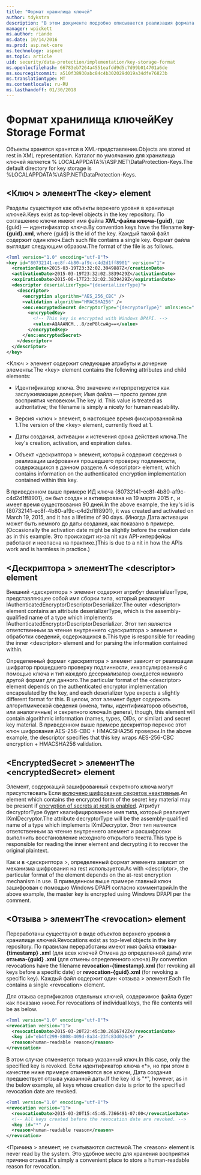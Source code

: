```yaml
---
title: "Формат хранилища ключей"
author: tdykstra
description: "В этом документе подробно описывается реализация формата хранения ключей защиты данных ASP.NET Core."
manager: wpickett
ms.author: riande
ms.date: 10/14/2016
ms.prod: asp.net-core
ms.technology: aspnet
ms.topic: article
uid: security/data-protection/implementation/key-storage-format
ms.openlocfilehash: 66783eb7264a4551eafdd9d5c7d99b014701a6de
ms.sourcegitcommit: a510f38930abc84c4b302029d019a34dfe76823b
ms.translationtype: MT
ms.contentlocale: ru-RU
ms.lasthandoff: 01/30/2018
---
```

# <a name="key-storage-format"></a><span data-ttu-id="a0de0-103">Формат хранилища ключей</span><span class="sxs-lookup"><span data-stu-id="a0de0-103">Key Storage Format</span></span>

<a name="data-protection-implementation-key-storage-format"></a>

<span data-ttu-id="a0de0-104">Объекты хранятся хранятся в XML-представление.</span><span class="sxs-lookup"><span data-stu-id="a0de0-104">Objects are stored at rest in XML representation.</span></span> <span data-ttu-id="a0de0-105">Каталог по умолчанию для хранилища ключей является % LOCALAPPDATA%\ASP.NET\DataProtection-Keys\.</span><span class="sxs-lookup"><span data-stu-id="a0de0-105">The default directory for key storage is %LOCALAPPDATA%\ASP.NET\DataProtection-Keys\.</span></span>

## <a name="the-key-element"></a><span data-ttu-id="a0de0-106">\<Ключ > элемент</span><span class="sxs-lookup"><span data-stu-id="a0de0-106">The \<key> element</span></span>

<span data-ttu-id="a0de0-107">Разделы существуют как объекты верхнего уровня в хранилище ключей.</span><span class="sxs-lookup"><span data-stu-id="a0de0-107">Keys exist as top-level objects in the key repository.</span></span> <span data-ttu-id="a0de0-108">По соглашению ключи имеют имя файла **XML-файла ключа-{guid}**, где {guid} — идентификатор ключа.</span><span class="sxs-lookup"><span data-stu-id="a0de0-108">By convention keys have the filename **key-{guid}.xml**, where {guid} is the id of the key.</span></span> <span data-ttu-id="a0de0-109">Каждый такой файл содержит один ключ.</span><span class="sxs-lookup"><span data-stu-id="a0de0-109">Each such file contains a single key.</span></span> <span data-ttu-id="a0de0-110">Формат файла выглядит следующим образом.</span><span class="sxs-lookup"><span data-stu-id="a0de0-110">The format of the file is as follows.</span></span>

```xml
<?xml version="1.0" encoding="utf-8"?>
<key id="80732141-ec8f-4b80-af9c-c4d2d1ff8901" version="1">
  <creationDate>2015-03-19T23:32:02.3949887Z</creationDate>
  <activationDate>2015-03-19T23:32:02.3839429Z</activationDate>
  <expirationDate>2015-06-17T23:32:02.3839429Z</expirationDate>
  <descriptor deserializerType="{deserializerType}">
    <descriptor>
      <encryption algorithm="AES_256_CBC" />
      <validation algorithm="HMACSHA256" />
      <enc:encryptedSecret decryptorType="{decryptorType}" xmlns:enc="...">
        <encryptedKey>
          <!-- This key is encrypted with Windows DPAPI. -->
          <value>AQAAANCM...8/zeP8lcwAg==</value>
        </encryptedKey>
      </enc:encryptedSecret>
    </descriptor>
  </descriptor>
</key>
```

<span data-ttu-id="a0de0-111">\<Ключ > элемент содержит следующие атрибуты и дочерние элементы:</span><span class="sxs-lookup"><span data-stu-id="a0de0-111">The \<key> element contains the following attributes and child elements:</span></span>

* <span data-ttu-id="a0de0-112">Идентификатор ключа. Это значение интерпретируется как заслуживающие доверия; Имя файла — просто делом для восприятия человеком.</span><span class="sxs-lookup"><span data-stu-id="a0de0-112">The key id. This value is treated as authoritative; the filename is simply a nicety for human readability.</span></span>

* <span data-ttu-id="a0de0-113">Версия \<ключ > элемент, в настоящее время фиксированной на 1.</span><span class="sxs-lookup"><span data-stu-id="a0de0-113">The version of the \<key> element, currently fixed at 1.</span></span>

* <span data-ttu-id="a0de0-114">Даты создания, активации и истечения срока действия ключа.</span><span class="sxs-lookup"><span data-stu-id="a0de0-114">The key's creation, activation, and expiration dates.</span></span>

* <span data-ttu-id="a0de0-115">Объект \<дескриптора > элемент, который содержит сведения о реализации шифрования прошедшего проверку подлинности, содержащихся в данном разделе.</span><span class="sxs-lookup"><span data-stu-id="a0de0-115">A \<descriptor> element, which contains information on the authenticated encryption implementation contained within this key.</span></span>

<span data-ttu-id="a0de0-116">В приведенном выше примере ИД ключа {80732141-ec8f-4b80-af9c-c4d2d1ff8901}, он был создан и активирована на 19 марта 2015 г., и имеет время существования 90 дней.</span><span class="sxs-lookup"><span data-stu-id="a0de0-116">In the above example, the key's id is {80732141-ec8f-4b80-af9c-c4d2d1ff8901}, it was created and activated on March 19, 2015, and it has a lifetime of 90 days.</span></span> <span data-ttu-id="a0de0-117">(Иногда Дата активации может быть немного до даты создания, как показано в примере.</span><span class="sxs-lookup"><span data-stu-id="a0de0-117">(Occasionally the activation date might be slightly before the creation date as in this example.</span></span> <span data-ttu-id="a0de0-118">Это происходит из-за nit как API-интерфейсы работают и неопасна на практике.)</span><span class="sxs-lookup"><span data-stu-id="a0de0-118">This is due to a nit in how the APIs work and is harmless in practice.)</span></span>

## <a name="the-descriptor-element"></a><span data-ttu-id="a0de0-119">\<Дескриптора > элемент</span><span class="sxs-lookup"><span data-stu-id="a0de0-119">The \<descriptor> element</span></span>

<span data-ttu-id="a0de0-120">Внешний \<дескриптора > элемент содержит атрибут deserializerType, представляющее собой имя сборки типа, который реализует IAuthenticatedEncryptorDescriptorDeserializer.</span><span class="sxs-lookup"><span data-stu-id="a0de0-120">The outer \<descriptor> element contains an attribute deserializerType, which is the assembly-qualified name of a type which implements IAuthenticatedEncryptorDescriptorDeserializer.</span></span> <span data-ttu-id="a0de0-121">Этот тип является ответственным за чтение внутреннего \<дескриптора > элемент и обработки сведений, содержащихся в.</span><span class="sxs-lookup"><span data-stu-id="a0de0-121">This type is responsible for reading the inner \<descriptor> element and for parsing the information contained within.</span></span>

<span data-ttu-id="a0de0-122">Определенный формат \<дескриптора > элемент зависит от реализации шифратор прошедшего проверку подлинности, инкапсулированный с помощью ключа и тип каждого десериализатор ожидается немного другой формат для данного.</span><span class="sxs-lookup"><span data-stu-id="a0de0-122">The particular format of the \<descriptor> element depends on the authenticated encryptor implementation encapsulated by the key, and each deserializer type expects a slightly different format for this.</span></span> <span data-ttu-id="a0de0-123">В целом, этот элемент будет содержать алгоритмической сведения (имена, типы, идентификаторов объектов, или аналогичные) и секретного ключа.</span><span class="sxs-lookup"><span data-stu-id="a0de0-123">In general, though, this element will contain algorithmic information (names, types, OIDs, or similar) and secret key material.</span></span> <span data-ttu-id="a0de0-124">В приведенном выше примере дескриптор перенос этот ключ шифрования AES-256-CBC + HMACSHA256 проверки.</span><span class="sxs-lookup"><span data-stu-id="a0de0-124">In the above example, the descriptor specifies that this key wraps AES-256-CBC encryption + HMACSHA256 validation.</span></span>

## <a name="the-encryptedsecret-element"></a><span data-ttu-id="a0de0-125">\<EncryptedSecret > элемент</span><span class="sxs-lookup"><span data-stu-id="a0de0-125">The \<encryptedSecret> element</span></span>

<span data-ttu-id="a0de0-126"><encryptedSecret> Элемент, содержащий зашифрованный секретного ключа могут присутствовать Если [включено шифрование секретов неактивные](key-encryption-at-rest.md#data-protection-implementation-key-encryption-at-rest).</span><span class="sxs-lookup"><span data-stu-id="a0de0-126">An <encryptedSecret> element which contains the encrypted form of the secret key material may be present if [encryption of secrets at rest is enabled](key-encryption-at-rest.md#data-protection-implementation-key-encryption-at-rest).</span></span> <span data-ttu-id="a0de0-127">Атрибут decryptorType будет квалифицированное имя типа, который реализует IXmlDecryptor.</span><span class="sxs-lookup"><span data-stu-id="a0de0-127">The attribute decryptorType will be the assembly-qualified name of a type which implements IXmlDecryptor.</span></span> <span data-ttu-id="a0de0-128">Этот тип является ответственным за чтение внутреннего <encryptedKey> элемент и расшифровки выполнить восстановление исходного открытого текста.</span><span class="sxs-lookup"><span data-stu-id="a0de0-128">This type is responsible for reading the inner <encryptedKey> element and decrypting it to recover the original plaintext.</span></span>

<span data-ttu-id="a0de0-129">Как и в \<дескриптора >, определенный формат <encryptedSecret> элемента зависит от механизма шифрования на rest используется.</span><span class="sxs-lookup"><span data-stu-id="a0de0-129">As with \<descriptor>, the particular format of the <encryptedSecret> element depends on the at-rest encryption mechanism in use.</span></span> <span data-ttu-id="a0de0-130">В приведенном выше примере главный ключ зашифрован с помощью Windows DPAPI согласно комментарий.</span><span class="sxs-lookup"><span data-stu-id="a0de0-130">In the above example, the master key is encrypted using Windows DPAPI per the comment.</span></span>

## <a name="the-revocation-element"></a><span data-ttu-id="a0de0-131">\<Отзыва > элемент</span><span class="sxs-lookup"><span data-stu-id="a0de0-131">The \<revocation> element</span></span>

<span data-ttu-id="a0de0-132">Переработаны существуют в виде объектов верхнего уровня в хранилище ключей.</span><span class="sxs-lookup"><span data-stu-id="a0de0-132">Revocations exist as top-level objects in the key repository.</span></span> <span data-ttu-id="a0de0-133">По правилам переработаны имеют имя файла **отзыва-{timestamp} .xml** (для всех ключей Отмена до определенной даты) или **отзыва-{guid} .xml** (для отмены определенного ключа).</span><span class="sxs-lookup"><span data-stu-id="a0de0-133">By convention revocations have the filename **revocation-{timestamp}.xml** (for revoking all keys before a specific date) or **revocation-{guid}.xml** (for revoking a specific key).</span></span> <span data-ttu-id="a0de0-134">Каждый файл содержит один \<отзыва > элемент.</span><span class="sxs-lookup"><span data-stu-id="a0de0-134">Each file contains a single \<revocation> element.</span></span>

<span data-ttu-id="a0de0-135">Для отзыва сертификатов отдельных ключей, содержимое файла будет как показано ниже.</span><span class="sxs-lookup"><span data-stu-id="a0de0-135">For revocations of individual keys, the file contents will be as below.</span></span>

```xml
<?xml version="1.0" encoding="utf-8"?>
<revocation version="1">
  <revocationDate>2015-03-20T22:45:30.2616742Z</revocationDate>
  <key id="eb4fc299-8808-409d-8a34-23fc83d026c9" />
  <reason>human-readable reason</reason>
</revocation>
```

<span data-ttu-id="a0de0-136">В этом случае отменяется только указанный ключ.</span><span class="sxs-lookup"><span data-stu-id="a0de0-136">In this case, only the specified key is revoked.</span></span> <span data-ttu-id="a0de0-137">Если идентификатор ключа «\*», но при этом в качестве ниже примере отменяются все ключи, Дата создания предшествует отзыва указанной даты.</span><span class="sxs-lookup"><span data-stu-id="a0de0-137">If the key id is "\*", however, as in the below example, all keys whose creation date is prior to the specified revocation date are revoked.</span></span>

```xml
<?xml version="1.0" encoding="utf-8"?>
<revocation version="1">
  <revocationDate>2015-03-20T15:45:45.7366491-07:00</revocationDate>
  <!-- All keys created before the revocation date are revoked. -->
  <key id="*" />
  <reason>human-readable reason</reason>
</revocation>
```

<span data-ttu-id="a0de0-138">\<Причина > элемент, не считываются системой.</span><span class="sxs-lookup"><span data-stu-id="a0de0-138">The \<reason> element is never read by the system.</span></span> <span data-ttu-id="a0de0-139">Это удобное место для хранения восприятия причина отзыва.</span><span class="sxs-lookup"><span data-stu-id="a0de0-139">It's simply a convenient place to store a human-readable reason for revocation.</span></span>

